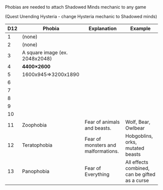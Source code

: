 Phobias are needed to attach Shadowed Minds mechanic to any game

(Quest Unending Hysteria - change Hysteria mechanic to  Shadowed minds)

| D12 | Phobia                         | Explanation                         | Example                                        |
| --- | ------------------------------ | ----------------------------------- | ---------------------------------------------- |
| 1   | (none)                         |                                     |                                                |
| 2   | (none)                         |                                     |                                                |
| 3   | A square image (ex. 2048x2048) |                                     |                                                |
| 4   | **4400×2600**                  |                                     |                                                |
| 5   | 1600x945=>3200x1890            |                                     |                                                |
| 6   |                                |                                     |                                                |
| 7   |                                |                                     |                                                |
| 8   |                                |                                     |                                                |
| 9   |                                |                                     |                                                |
| 10  |                                |                                     |                                                |
| 11  | Zoophobia                      | Fear of animals and beasts.         | Wolf, Bear, Owlbear                            |
| 12  | Teratophobia                   | Fear of monsters and malformations. | Hobgoblins, orks, mutated beasts               |
| 13  | Panophobia                     | Fear  of Everything                 | All effects combined, can be gifted as a curse |
